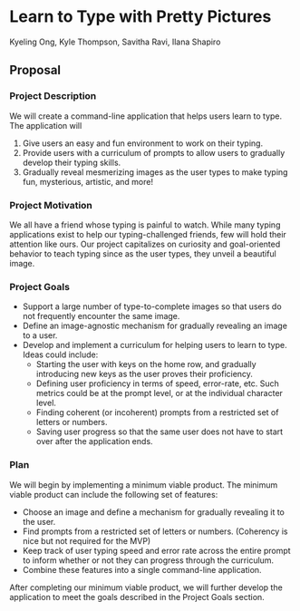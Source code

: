# Learn to Type with Pretty Pictures
Kyeling Ong, Kyle Thompson, Savitha Ravi, Ilana Shapiro

## Proposal
### Project Description
We will create a command-line application that helps users learn to type. 
The application will
1. Give users an easy and fun environment to work on their typing.
2. Provide users with a curriculum of prompts to allow users to gradually develop their typing skills.
3. Gradually reveal mesmerizing images as the user types to make typing fun, mysterious, artistic, and more!

### Project Motivation
We all have a friend whose typing is painful to watch. 
While many typing applications exist to help our typing-challenged friends, few will hold their attention like ours. 
Our project capitalizes on curiosity and goal-oriented behavior to teach typing since as the user types, they unveil a beautiful image. 

### Project Goals
- Support a large number of type-to-complete images so that users do not frequently encounter the same image.
- Define an image-agnostic mechanism for gradually revealing an image to a user.
- Develop and implement a curriculum for helping users to learn to type. Ideas could include:
  - Starting the user with keys on the home row, and gradually introducing new keys as the user proves their proficiency.
  - Defining user proficiency in terms of speed, error-rate, etc. Such metrics could be at the prompt level, or at the individual character level. 
  - Finding coherent (or incoherent) prompts from a restricted set of letters or numbers.
  - Saving user progress so that the same user does not have to start over after the application ends.

### Plan
We will begin by implementing a minimum viable product. The minimum viable product can include the following set of features:
- Choose an image and define a mechanism for gradually revealing it to the user.
- Find prompts from a restricted set of letters or numbers. (Coherency is nice but not required for the MVP)
- Keep track of user typing speed and error rate across the entire prompt to inform whether or not they can progress through the curriculum.
- Combine these features into a single command-line application.

After completing our minimum viable product, we will further develop the application to meet the goals described in the Project Goals section.
